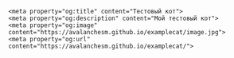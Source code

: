 <html lang="ru">
  <head>
    <meta charset="utf-8">
    <meta name="viewport" content="width=device-width, initial-scale=1.0">
    <title>Тестовый кот!</title>
    <link rel="stylesheet" href="./styles/style.css">

    <meta property="og:title" content="Тестовый кот">
    <meta property="og:description" content="Мой тестовый кот">
    <meta property="og:image" content="https://avalanchesm.github.io/examplecat/image.jpg">
    <meta property="og:url" content="https://avalanchesm.github.io/examplecat/">
  </head>
  <body>
    <!-- Yandex.Metrika counter -->
    <script type="text/javascript">
        (function(m,e,t,r,i,k,a){
            m[i]=m[i]||function(){(m[i].a=m[i].a||[]).push(arguments)};
            m[i].l=1*new Date();
            for (var j = 0; j < document.scripts.length; j++) {if (document.scripts[j].src === r) { return; }}
            k=e.createElement(t),a=e.getElementsByTagName(t)[0],k.async=1,k.src=r,a.parentNode.insertBefore(k,a)
        })(window, document,'script','https://mc.yandex.ru/metrika/tag.js?id=103620208', 'ym');

        ym(103620208, 'init', {ssr:true, clickmap:true, accurateTrackBounce:true, trackLinks:true});
    </script>
    <noscript><div><img src="https://mc.yandex.ru/watch/103620208" style="position:absolute; left:-9999px;" alt="" /></div></noscript>
    <!-- /Yandex.Metrika counter -->

     <header>
     <meta itemprop="identifier" content="12345">

      <h1 itemprop="headline">Это заголовок разметки Schema.org Microdata</h1>
    </header>
    
    <main>
    <div itemprop="author">Котий Котов</div>
      <p itemprop="articleBody">
  Кошка — домашнее животное, одно из наиболее популярных (наряду с собаками) «животных-компаньонов» или домашних животных. Кошки — млекопитающие и плотоядные животные.

За способность уничтожать грызунов люди ценят кошек около 10 000 тысяч лет. Являясь одиночным охотником на грызунов и других мелких животных, кошка — социальное животное, использующее для общения широкий диапазон звуковых сигналов, а также феромоны и движения тела.
</p>
    </main>
  </body>
</html>
